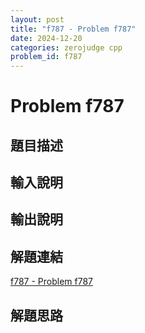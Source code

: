 ```yaml
---
layout: post
title: "f787 - Problem f787"
date: 2024-12-20
categories: zerojudge cpp
problem_id: f787
---
```


# Problem f787

## 題目描述



## 輸入說明



## 輸出說明



## 解題連結

[f787 - Problem f787](https://zerojudge.tw/ShowProblem?problemid=f787)

## 解題思路

